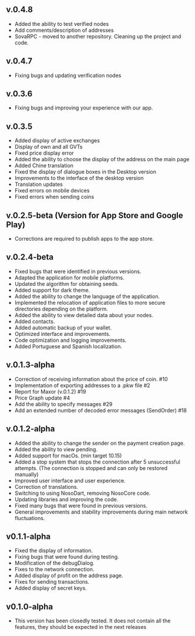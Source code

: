 ## v.0.4.8

- Added the ability to test verified nodes
- Add comments/description of addresses
- SovaRPC - moved to another repository. Cleaning up the project and code.

## v.0.4.7

- Fixing bugs and updating verification nodes

## v.0.3.6

- Fixing bugs and improving your experience with our app.
  
## v.0.3.5

- Added display of active exchanges
- Display of own and all GVTs
- Fixed price display error
- Added the ability to choose the display of the address on the main page
- Added Chine translation
- Fixed the display of dialogue boxes in the Desktop version
- Improvements to the interface of the desktop version
- Translation updates
- Fixed errors on mobile devices
- Fixed errors when sending coins

## v.0.2.5-beta (Version for App Store and Google Play)

- Corrections are required to publish apps to the app store.

## v.0.2.4-beta

- Fixed bugs that were identified in previous versions.
- Adapted the application for mobile platforms.
- Updated the algorithm for obtaining seeds.
- Added support for dark theme.
- Added the ability to change the language of the application.
- Implemented the relocation of application files to more secure directories depending on the
  platform.
- Added the ability to view detailed data about your nodes.
- Added contacts.
- Added automatic backup of your wallet.
- Optimized interface and improvements.
- Code optimization and logging improvements.
- Added Portuguese and Spanish localization.

## v.0.1.3-alpha

- Correction of receiving information about the price of coin. #10
- Implementation of exporting addresses to a .pkw file #2
- Report for Maxor (v.0.1.2) #19
- Price Graph update #4
- Add the ability to specify messages #29
- Add an extended number of decoded error messages (SendOrder) #18

## v.0.1.2-alpha

- Added the ability to change the sender on the payment creation page.
- Added the ability to view pending.
- Added support for macOs. (min target 10.15)
- Added a stop system that stops the connection after 5 unsuccessful attempts. (The connection is
  stopped and can only be restored manually)
- Improved user interface and user experience.
- Correction of translations.
- Switching to using NosoDart, removing NosoCore code.
- Updating libraries and improving the code.
- Fixed many bugs that were found in previous versions.
- General improvements and stability improvements during main network fluctuations.

## v0.1.1-alpha

* Fixed the display of information.
* Fixing bugs that were found during testing.
* Modification of the debugDialog.
* Fixes to the network connection.
* Added display of profit on the address page.
* Fixes for sending transactions.
* Added display of secret keys.

## v0.1.0-alpha

* This version has been closedly tested. It does not contain all the features, they should be
  expected in the next releases
